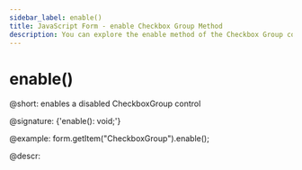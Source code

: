 ```yaml
---
sidebar_label: enable()
title: JavaScript Form - enable Checkbox Group Method 
description: You can explore the enable method of the Checkbox Group control of Form in the documentation of the DHTMLX JavaScript UI library. Browse developer guides and API reference, try out code examples and live demos, and download a free 30-day evaluation version of DHTMLX Suite 7.
---
```


# enable()

@short: enables a disabled CheckboxGroup control

@signature: {'enable(): void;'}

@example:
form.getItem("CheckboxGroup").enable();

@descr:
